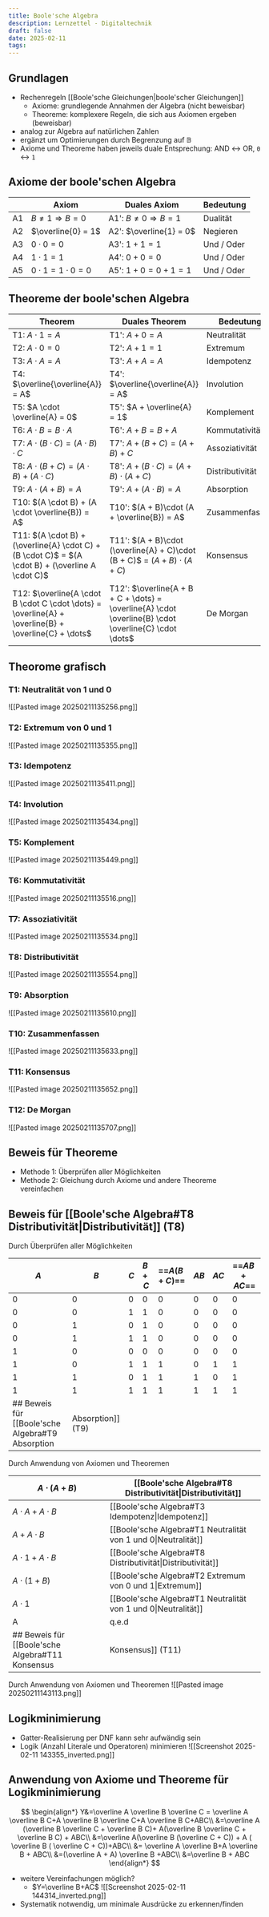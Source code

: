 ```yaml
---
title: Boole'sche Algebra
description: Lernzettel - Digitaltechnik
draft: false
date: 2025-02-11
tags:
---
```

## Grundlagen
- Rechenregeln [[Boole'sche Gleichungen|boole'scher Gleichungen]]
	- Axiome: grundlegende Annahmen der Algebra (nicht beweisbar)
	- Theoreme: komplexere Regeln, die sich aus Axiomen ergeben (beweisbar)
- analog zur Algebra auf natürlichen Zahlen
- ergänzt um Optimierungen durch Begrenzung auf $\mathbb{B}$
- Axiome und Theoreme haben jeweils duale Entsprechung: AND $\leftrightarrow$ OR, `0` $\leftrightarrow$ `1`

## Axiome der boole'schen Algebra
|     | Axiom                        | Duales Axiom                      | Bedeutung  |
| --- | ---------------------------- | --------------------------------- | ---------- |
| A1  | $B \neq 1 \Rightarrow B = 0$ | A1': $B \neq 0 \Rightarrow B = 1$ | Dualität   |
| A2  | $\overline{0} = 1$           | A2': $\overline{1} = 0$           | Negieren   |
| A3  | $0 \cdot 0 = 0$              | A3': $1 + 1 = 1$                  | Und / Oder |
| A4  | $1 \cdot 1 = 1$              | A4': $0 + 0 = 0$                  | Und / Oder |
| A5  | $0 \cdot 1 = 1 \cdot 0 = 0$  | A5': $1 + 0 = 0 + 1 = 1$          | Und / Oder |

## Theoreme der boole'schen Algebra
| Theorem                                                                                              | Duales Theorem                                                                                        | Bedeutung       |
| ---------------------------------------------------------------------------------------------------- | ----------------------------------------------------------------------------------------------------- | --------------- |
| T1: $A \cdot 1 = A$                                                                                  | T1': $A + 0 = A$                                                                                      | Neutralität     |
| T2: $A \cdot 0 = 0$                                                                                  | T2': $A + 1 = 1$                                                                                      | Extremum        |
| T3: $A \cdot A = A$                                                                                  | T3': $A + A = A$                                                                                      | Idempotenz      |
| T4: $\overline{\overline{A}} = A$                                                                    | T4': $\overline{\overline{A}} = A$                                                                    | Involution      |
| T5: $A \cdot \overline{A} = 0$                                                                       | T5': $A + \overline{A} = 1$                                                                           | Komplement      |
| T6: $A \cdot B = B \cdot A$                                                                          | T6': $A + B = B + A$                                                                                  | Kommutativität  |
| T7: $A \cdot (B \cdot C) = (A \cdot B)\cdot C$                                                       | T7': $A + (B + C) = (A + B) + C$                                                                      | Assoziativität  |
| T8: $A \cdot (B + C) = (A \cdot B) + (A \cdot C)$                                                    | T8': $A + (B \cdot C) = (A + B)\cdot(A + C)$                                                          | Distributivität |
| T9: $A \cdot (A + B) = A$                                                                            | T9': $A + (A \cdot B) = A$                                                                            | Absorption      |
| T10: $(A \cdot B) + (A \cdot \overline{B}) = A$                                                      | T10': $(A + B)\cdot (A + \overline{B}) = A$                                                           | Zusammenfassen  |
| T11: $(A \cdot B) + (\overline{A} \cdot C) + (B \cdot C)$ = $(A \cdot B) + (\overline A \cdot C)$    | T11': $(A + B)\cdot (\overline{A} + C)\cdot (B + C)$ = $(A + B)\cdot (A + C)$                         | Konsensus       |
| T12: $\overline{A \cdot B \cdot C \cdot \dots} = \overline{A} + \overline{B} + \overline{C} + \dots$ | T12': $\overline{A + B + C + \dots} = \overline{A} \cdot \overline{B} \cdot \overline{C} \cdot \dots$ | De Morgan       |
## Theorome grafisch
### T1: Neutralität von 1 und 0
![[Pasted image 20250211135256.png]]
### T2: Extremum von 0 und 1
![[Pasted image 20250211135355.png]]
### T3: Idempotenz
![[Pasted image 20250211135411.png]]
### T4: Involution
![[Pasted image 20250211135434.png]]
### T5: Komplement
![[Pasted image 20250211135449.png]]
### T6: Kommutativität
![[Pasted image 20250211135516.png]]
### T7: Assoziativität
![[Pasted image 20250211135534.png]]
### T8: Distributivität
![[Pasted image 20250211135554.png]]
### T9: Absorption
![[Pasted image 20250211135610.png]]
### T10: Zusammenfassen
![[Pasted image 20250211135633.png]]
### T11: Konsensus
![[Pasted image 20250211135652.png]]
### T12: De Morgan
![[Pasted image 20250211135707.png]]
## Beweis für Theoreme
- Methode 1: Überprüfen aller Möglichkeiten
- Methode 2: Gleichung durch Axiome und andere Theoreme vereinfachen

## Beweis für [[Boole'sche Algebra#T8 Distributivität|Distributivität]] (T8)
Durch Überprüfen aller Möglichkeiten

| $A$ | $B$ | $C$ | $B + C$ | ==$A(B + C)$== | $AB$ | $AC$ | ==$AB + AC$== |
| --- | --- | --- | ------- | -------------- | ---- | ---- | ------------- |
| $0$ | $0$ | $0$ | $0$     | $0$            | $0$  | $0$  | $0$           |
| $0$ | $0$ | $1$ | $1$     | $0$            | $0$  | $0$  | $0$           |
| $0$ | $1$ | $0$ | $1$     | $0$            | $0$  | $0$  | $0$           |
| $0$ | $1$ | $1$ | $1$     | $0$            | $0$  | $0$  | $0$           |
| $1$ | $0$ | $0$ | $0$     | $0$            | $0$  | $0$  | $0$           |
| $1$ | $0$ | $1$ | $1$     | $1$            | $0$  | $1$  | $1$           |
| $1$ | $1$ | $0$ | $1$     | $1$            | $1$  | $0$  | $1$           |
| $1$ | $1$ | $1$ | $1$     | $1$            | $1$  | $1$  | $1$           |
## Beweis für [[Boole'sche Algebra#T9 Absorption|Absorption]] (T9)
Durch Anwendung von Axiomen und Theoremen

| $A\cdot(A+B)$          | [[Boole'sche Algebra#T8 Distributivität\|Distributivität]]     |
| ---------------------- | -------------------------------------------------------------- |
| $A\cdot A + A \cdot B$ | [[Boole'sche Algebra#T3 Idempotenz\|Idempotenz]]               |
| $A+A\cdot B$           | [[Boole'sche Algebra#T1 Neutralität von 1 und 0\|Neutralität]] |
| $A\cdot 1 + A \cdot B$ | [[Boole'sche Algebra#T8 Distributivität\|Distributivität]]     |
| $A\cdot(1+B)$          | [[Boole'sche Algebra#T2 Extremum von 0 und 1\|Extremum]]       |
| $A\cdot1$              | [[Boole'sche Algebra#T1 Neutralität von 1 und 0\|Neutralität]] |
| A                      | $\text{q.e.d}$                                                 |
## Beweis für [[Boole'sche Algebra#T11 Konsensus|Konsensus]] (T11)
Durch Anwendung von Axiomen und Theoremen
![[Pasted image 20250211143113.png]]

## Logikminimierung
- Gatter-Realisierung per DNF kann sehr aufwändig sein
- Logik (Anzahl Literale und Operatoren) minimieren
![[Screenshot 2025-02-11 143355_inverted.png]]
## Anwendung von Axiome und Theoreme für Logikminimierung
$$
\begin{align*}
Y&=\overline A \overline B \overline C = \overline A \overline B C+A \overline B \overline C+A \overline B C+ABC\\
&=\overline A (\overline B \overline C + \overline B C)+ A(\overline B \overline C + \overline B C) + ABC\\
&=\overline A(\overline B (\overline C + C)) + A ( \overline B ( \overline C + C))+ABC\\
&= \overline A \overline B+A \overline B + ABC\\
&=(\overline A + A) \overline B +ABC\\
&=\overline B + ABC
\end{align*}
$$
- weitere Vereinfachungen möglich?
	- $Y=\overline B+AC$
![[Screenshot 2025-02-11 144314_inverted.png]]
- Systematik notwendig, um minimale Ausdrücke zu erkennen/finden